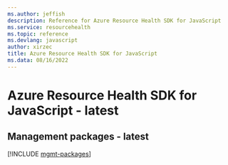 ```yaml
---
ms.author: jeffish
description: Reference for Azure Resource Health SDK for JavaScript
ms.service: resourcehealth
ms.topic: reference
ms.devlang: javascript
author: xirzec
title: Azure Resource Health SDK for JavaScript
ms.data: 08/16/2022
---
```

# Azure Resource Health SDK for JavaScript - latest

## Management packages - latest
[!INCLUDE [mgmt-packages](resource-health-mgmt-index.md)]